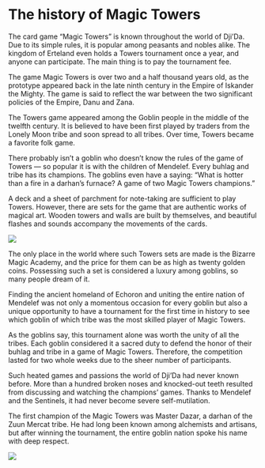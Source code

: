 # The history of Magic Towers

The card game “Magic Towers” is known throughout the world of Dji’Da. Due to its simple rules, it is popular among peasants and nobles alike. The kingdom of Erteland even holds a Towers tournament once a year, and anyone can participate. The main thing is to pay the tournament fee.

The game Magic Towers is over two and a half thousand years old, as the prototype appeared back in the late ninth century in the Empire of Iskander the Mighty. The game is said to reflect the war between the two significant policies of the Empire, Danu and Zana.

The Towers game appeared among the Goblin people in the middle of the twelfth century. It is believed to have been first played by traders from the Lonely Moon tribe and soon spread to all tribes. Over time, Towers became a favorite folk game.

There probably isn’t a goblin who doesn’t know the rules of the game of Towers — so popular it is with the children of Mendelef. Every buhlag and tribe has its champions. The goblins even have a saying: “What is hotter than a fire in a darhan’s furnace? A game of two Magic Towers champions.”

A deck and a sheet of parchment for note-taking are sufficient to play Towers. However, there are sets for the game that are authentic works of magical art. Wooden towers and walls are built by themselves, and beautiful flashes and sounds accompany the movements of the cards.

![](taverna.2x.png)

The only place in the world where such Towers sets are made is the Bizarre Magic Academy, and the price for them can be as high as twenty golden coins. Possessing such a set is considered a luxury among goblins, so many people dream of it.

Finding the ancient homeland of Echoron and uniting the entire nation of Mendelef was not only a momentous occasion for every goblin but also a unique opportunity to have a tournament for the first time in history to see which goblin of which tribe was the most skilled player of Magic Towers.

As the goblins say, this tournament alone was worth the unity of all the tribes. Each goblin considered it a sacred duty to defend the honor of their buhlag and tribe in a game of Magic Towers. Therefore, the competition lasted for two whole weeks due to the sheer number of participants.

Such heated games and passions the world of Dji’Da had never known before. More than a hundred broken noses and knocked-out teeth resulted from discussing and watching the champions’ games. Thanks to Mendelef and the Sentinels, it had never become severe self-mutilation.

The first champion of the Magic Towers was Master Dazar, a darhan of the Zuun Mercat tribe. He had long been known among alchemists and artisans, but after winning the tournament, the entire goblin nation spoke his name with deep respect.

![](darar.2x.png)